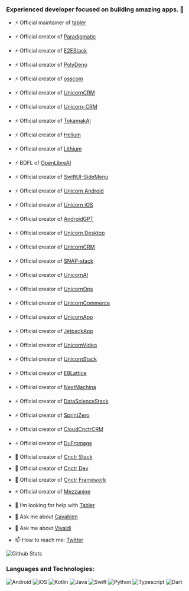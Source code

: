 ### Experienced developer focused on building amazing apps. 👋

- ⚡ Official maintainer of [tabler](https://github.com/tabler/tabler-angular)

- ⚡ Official creator of [Paradigmatic](https://github.com/arunabhdas/Paradigmatic)
- ⚡ Official creator of [E2EStack](https://github.com/arunabhdas/E2EStack)
- ⚡ Official creator of [PolyDeno](https://github.com/arunabhdas/PolyDeno)
- ⚡ Official creator of [osscom](https://github.com/arunabhdas/osscom)
- ⚡ Official creator of [UnicornCRM](https://github.com/arunabhdas/UnicornCRM)
- ⚡ Official creator of [Unicorn-CRM](https://github.com/arunabhdas/unicorn-crm)
- ⚡ Official creator of [TokamakAI](https://github.com/arunabhdas/TokamakAI)
- ⚡ Official creator of [Helium](https://github.com/arunabhdas/Helium)
- ⚡ Official creator of [Lithium](https://github.com/arunabhdas/Lithium)
- ⚡ BDFL of [OpenLibreAI](https://github.com/OpenLibreAI)
- ⚡ Official creator of [SwiftUI-SideMenu](https://github.com/arunabhdas/swiftui-sidemenu)
- ⚡ Official creator of [Unicorn Android](https://github.com/arunabhdas/unicorn-android)
- ⚡ Official creator of [Unicorn iOS](https://github.com/arunabhdas/unicorn-ios)
- ⚡ Official creator of [AndroidGPT](https://github.com/arunabhdas/AndroidGPT)
- ⚡ Official creator of [Unicorn Desktop](https://github.com/arunabhdas/unicorn-desktop)
- ⚡ Official creator of [UnicornCRM](https://github.com/arunabhdas/unicorn-crm)
- ⚡ Official creator of [SNAP-stack](https://github.com/arunabhdas/SNAP-stack)
- ⚡ Official creator of [UnicornAI](https://github.com/arunabhdas/unicorn-ai)
- ⚡ Official creator of [UnicornOps](https://github.com/arunabhdas/unicorn-ops)
- ⚡ Official creator of [UnicornCommerce](https://github.com/arunabhdas/unicorn-commerce)
- ⚡ Official creator of [UnicornApp](https://github.com/arunabhdas/unicornapp)
- ⚡ Official creator of [JetpackApp](https://github.com/arunabhdas/jetpackapp)
- ⚡ Official creator of [UnicornVideo](https://github.com/arunabhdas/unicornvideo)
- ⚡ Official creator of [UnicornStack](https://github.com/arunabhdas/unicornstack)
- ⚡ Official creator of [E8Lattice](https://github.com/arunabhdas/E8Lattice)
- ⚡ Official creator of [NextMachina](https://github.com/arunabhdas/NextMachina)
- ⚡ Official creator of [DataScienceStack](https://github.com/arunabhdas/DataScienceStack)
- ⚡ Official creator of [SprintZero](https://github.com/arunabhdas/sprintzero)
- ⚡ Official creator of [CloudCnctrCRM](https://github.com/arunabhdas/cnctr-android)
- ⚡ Official creator of [DuFromage](https://github.com/arunabhdas/dufromage)
- 🔭 Official creator of [Cnctr Stack](https://github.com/arunabhdas/cnctr-stack)
- 🌱 Official creator of [Cnctr Dev](https://github.com/arunabhdas/cnctr-dev)
- 👯 Official creator of [Cnctr Framework](https://github.com/arunabhdas/cnctr)
- ⚡ Official creator of [Mezzanine](https://github.com/arunabhdas/Mezzanine)
- 🤔 I’m looking for help with [Tabler](https://github.com/tabler/tabler-angular)
- 💬 Ask me about [Cavabien](https://github.com/arunabhdas/cavabien)
- 💬 Ask me about [Vivaldi](https://github.com/arunabhdas/vivaldi)
- 📫 How to reach me: [Twitter](https://twitter.com/dasmachinelabs)


![Github Stats](https://github-readme-stats.vercel.app/api?username=arunabhdas&theme=radical&hide_rank=true)


### Languages and Technologies:
<p>
  <img alt="Android" src="https://img.shields.io/badge/Android-3DDC84?style=for-the-badge&logo=android&logoColor=white" />
  <img alt="iOS" src="https://img.shields.io/badge/iOS-000000?style=for-the-badge&logo=ios&logoColor=white" />
  <img alt="Kotlin" src="https://img.shields.io/badge/Kotlin-0095D5?&style=for-the-badge&logo=kotlin&logoColor=white" />
  <img alt="Java" src="https://img.shields.io/badge/Java-ED8B00?style=for-the-badge&logo=java&logoColor=white" />
  <img alt="Swift" src="https://img.shields.io/badge/Swift-FA7343?style=for-the-badge&logo=swift&logoColor=white" />
  <img alt="Python" src="https://img.shields.io/badge/Python-14354C?style=for-the-badge&logo=python&logoColor=white" />
  <img alt="Typescript" src="https://img.shields.io/badge/TypeScript-007ACC?style=for-the-badge&logo=typescript&logoColor=white" />
  <img alt="Dart" src="https://img.shields.io/badge/Dart-0175C2?style=for-the-badge&logo=dart&logoColor=white" />
</p>
<!--
**arunabhdas/arunabhdas** is a ✨ _special_ ✨ repository because its `README.md` (this file) appears on your GitHub profile.

Here are some ideas to get you started:

- 🔭 I’m currently working on ![Tabler](https://github.com/tabler/tabler-angular)
- 🌱 I’m the official maintainer of ![Tabler](https://github.com/tabler/tabler-angular)
- 👯 I’m looking to collaborate on ...
- 🤔 I’m looking for help with ...
- 💬 Ask me about ...
- 📫 How to reach me: ...
- 😄 Pronouns: ...
- ⚡ Fun fact: ...
-->

